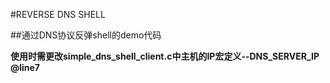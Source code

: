 #REVERSE DNS SHELL

##通过DNS协议反弹shell的demo代码
  
  
**使用时需更改simple\_dns\_shell\_client.c中主机的IP宏定义--DNS\_SERVER\_IP @line7**

